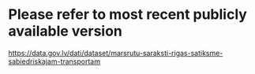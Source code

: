 # Please refer to most recent publicly available version  

https://data.gov.lv/dati/dataset/marsrutu-saraksti-rigas-satiksme-sabiedriskajam-transportam